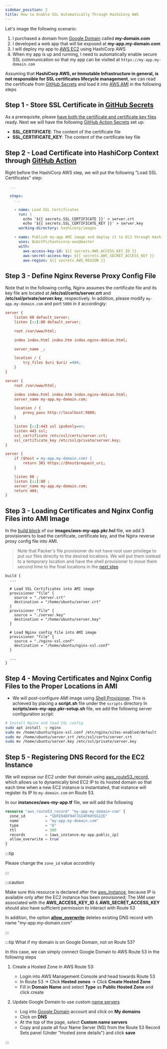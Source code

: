 ```yaml
---
sidebar_position: 2
title: How to Enable SSL Automatically Through HashiCorp AWS
---
```


Let's image the following scenario:

1. I purchased a domain from [Google Domain][Google Domain] called **my-domain.com**
2. I developed a web app that will be exposed at **my-app.my-domain.com**
3. I will deploy my app to [AWS EC2][AWS EC2] using HashiCorp AWS
4. When my app is up and running, I need to automatically enable secure SSL communication so that my app can be visited
   at `https://my-app.my-domain.com`

Assuming that **HashiCorp AWS, or Immutable Infrastructure in general, is not responsible for SSL certificates lifecycle
management**, we can read the certificate from [GitHub Secrets][GitHub Action - How to set up] and load it into
[AWS AMI] in the following steps

Step 1 - Store SSL Certificate in [GitHub Secrets][GitHub Action - How to set up]
---------------------------------------------------------------------------------

As a prerequisite, please [have both the certificate and certificate key files][Certbot SSL] ready. Next we will have
the following [GitHub Action Secrets][GitHub Action - How to set up] set up:

- **SSL_CERTIFICATE**: The content of the certificate file
- **SSL_CERTIFICATE_KEY**: The content of the certificate key file

Step 2 - Load Certificate into HashiCorp Context through [GitHub Action]
------------------------------------------------------------------------

Right before the HashiCorp AWS step, we will put the following "Load SSL Certificates" step:

```yaml
  ...

  steps:
    ...

    - name: Load SSL Certificates
      run: |
        echo '${{ secrets.SSL_CERTIFICATE }}' > server.crt
        echo '${{ secrets.SSL_CERTIFICATE_KEY }}' > server.key
      working-directory: hashicorp/images

    - name: Publish my-app AMI image and deploy it to EC2 through HashiCorp
      uses: QubitPi/hashicorp-aws@master
      with:
        aws-access-key-id: ${{ secrets.AWS_ACCESS_KEY_ID }}
        aws-secret-access-key: ${{ secrets.AWS_SECRET_ACCESS_KEY }}
        aws-region: ${{ secrets.AWS_REGION }}
```

Step 3 - Define Nginx Reverse Proxy Config File
-----------------------------------------------

Note that in the following config, Nginx assumes the certificate file and its key file are located at
**/etc/ssl/certs/server.crt** and **/etc/ssl/private/server.key**, respectively. In addition, please modify
`my-app.my-domain.com` and port `5000` in it accordingly:

```ini
server {
    listen 80 default_server;
    listen [::]:80 default_server;

    root /var/www/html;

    index index.html index.htm index.nginx-debian.html;

    server_name _;

    location / {
        try_files $uri $uri/ =404;
    }
}

server {
    root /var/www/html;

    index index.html index.htm index.nginx-debian.html;
    server_name my-app.my-domain.com;

    location / {
        proxy_pass http://localhost:5000;
    }

    listen [::]:443 ssl ipv6only=on;
    listen 443 ssl;
    ssl_certificate /etc/ssl/certs/server.crt;
    ssl_certificate_key /etc/ssl/private/server.key;
}

server {
    if ($host = my-app.my-domain.com) {
        return 301 https://$host$request_uri;
    }

    listen 80 ;
    listen [::]:80 ;
    server_name my-app.my-domain.com;
    return 404;
}
```

Step 3 - Loading Certificates and Nginx Config Files into AMI Image
-------------------------------------------------------------------

In the [build block][HashiCorp Packer Build Block] of our **images/aws-my-app.pkr.hcl** file, we add 3 provisioners to
load the certificate, certificate key, and the Nginx reverse proxy config file into AMI.

> Note that Packer's file provisioner do not have root user privilege to put our files directly to the desired
> locations. We will put them instead to a temporary location and have the shell provisioner to move them second time
> to the final locations in the
> [next step](#step-4---moving-certificates-and-nginx-config-files-to-the-proper-locations-in-ami)

```hcl
build {
  ...

  # Load SSL Certificates into AMI image
  provisioner "file" {
    source = "./server.crt"
    destination = "/home/ubuntu/server.crt"
  }
  provisioner "file" {
    source = "./server.key"
    destination = "/home/ubuntu/server.key"
  }

  # Load Nginx config file into AMI image
  provisioner "file" {
    source = "./nginx-ssl.conf"
    destination = "/home/ubuntu/nginx-ssl.conf"
  }

  ...
}
```

Step 4 - Moving Certificates and Nginx Config Files to the Proper Locations in AMI
----------------------------------------------------------------------------------

- We will post-configure AMI image using [Shell Provisioner][HashiCorp Packer Shell Provisioner]. This is achieved by
  placing a **script.sh** file under the `scripts` directory
In **scripts/aws-my-app.pkr-setup.sh** file, we add the following server configuration script:

```bash
# Install Nginx and load SSL config
sudo apt install -y nginx
sudo mv /home/ubuntu/nginx-ssl.conf /etc/nginx/sites-enabled/default
sudo mv /home/ubuntu/server.crt /etc/ssl/certs/server.crt
sudo mv /home/ubuntu/server.key /etc/ssl/private/server.key
```

Step 5 - Registering DNS Record for the EC2 Instance
----------------------------------------------------

We will expose our EC2 under that domain using [aws_route53_record][HashiCorp Terraform aws_route53_record], which 
allows us to dynamically bind EC2 IP to its hosted domain so that each time when a new EC2 instance is instantiated, 
that instance will register its IP to `my-domain.com` on Route 53.

In our **instances/aws-my-app.tf** file, we will add the following

```terraform
resource "aws_route53_record" "my-app-my-domain-com" {
  zone_id         = "SDFE94DF94FJGI4FKHYEG12E"
  name            = "my-app.my-domain.com"
  type            = "A"
  ttl             = 300
  records         = [aws_instance.my-app.public_ip]
  allow_overwrite = true
}
```

:::tip

Please change the `zone_id` value accordinly

:::

:::caution

Make sure this resource is declared after the [aws_instance][HashiCorp Terraform aws_instance], because IP is available 
only after the EC2 instance has been provisioned; The IAM user associated with the **AWS_ACCESS_KEY_ID** & 
**AWS_SECRET_ACCESS_KEY** should also have sufficient permission to interact with Route 53

In addition, the option
[**allow_overwrite**](https://registry.terraform.io/providers/hashicorp/aws/latest/docs/resources/route53_record#allow_overwrite)
deletes existing DNS record with name "my-app.my-domain.com"

:::

:::tip What if my domain is on Google Domain, not on Route 53?

In this case, we can simply connect Google Domain to AWS Route 53 in the following steps

1. Create a Hosted Zone in AWS Route 53:

   - Login into AWS Management Console and head towards Route 53
   - In Route 53 -> Click **Hosted zones** -> Click **Create Hosted Zone**
   - Fill in **Domain Name** and select **Type** as **Public Hosted Zone** and click create

2. Update Google Domain to use custom [name servers](https://www.domain.com/help/article/what-is-a-nameserver)

   - Log into [Google Domain][Google Domain] account and click on **My domains**
   - Click on **DNS**
   - At the top of the page, select **Custom name servers**
   - Copy and paste all four Name Server (NS) from the Route 53 Record Sets panel (Under "Hosted zone details") and
     click **save**

:::

[AWS AMI]: https://docs.aws.amazon.com/AWSEC2/latest/UserGuide/AMIs.html
[AWS EC2]: https://aws.amazon.com/ec2/

[Certbot SSL]: https://qubitpi.github.io/hashicorp-aws/blog/certbot

[GitHub Action]: https://docs.github.com/en/actions/learn-github-actions/understanding-github-actions
[GitHub Action - How to set up]: https://docs.github.com/en/actions/security-guides/encrypted-secrets
[Google Domain]: https://domains.google/

[HashiCorp Packer Build Block]: https://qubitpi.github.io/hashicorp-packer/packer/docs/templates/hcl_templates/blocks/build
[HashiCorp Packer Shell Provisioner]: https://qubitpi.github.io/hashicorp-packer/packer/docs/provisioners/shell
[HashiCorp Terraform aws_instance]: https://registry.terraform.io/providers/hashicorp/aws/latest/docs/resources/instance
[HashiCorp Terraform aws_route53_record]: https://registry.terraform.io/providers/hashicorp/aws/latest/docs/resources/route53_record.html
